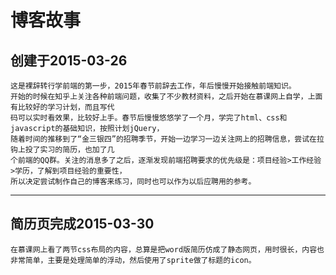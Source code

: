 博客故事
=========
创建于2015-03-26
----------------
	这是裸辞转行学前端的第一步，2015年春节前辞去工作，年后慢慢开始接触前端知识。
	开始的时候在知乎上关注各种前端问题，收集了不少教材资料，之后开始在慕课网上自学，上面有比较好的学习计划，而且写代
	码可以实时看效果，比较好上手。春节后慢慢悠悠学了一个月，学完了html、css和javascript的基础知识，按照计划jQuery，
	随着时间的推移到了“金三银四”的招聘季节，开始一边学习一边关注网上的招聘信息，尝试在拉钩上投了实习的简历，也加了几
	个前端的QQ群。关注的消息多了之后，逐渐发现前端招聘要求的优先级是：项目经验>工作经验>学历，了解到项目经验的重要性，
	所以决定尝试制作自己的博客来练习，同时也可以作为以后应聘用的参考。
------------------------
简历页完成2015-03-30
---------------
	在慕课网上看了两节css布局的内容，总算是把word版简历仿成了静态网页，用时很长，内容也非常简单，主要是处理简单的浮动，然后使用了sprite做了标题的icon。
